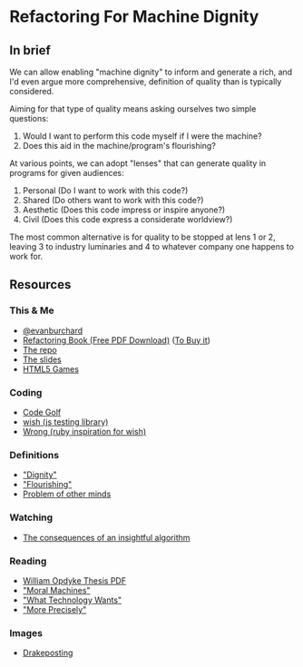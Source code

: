 # Refactoring For Machine Dignity

## In brief
We can allow enabling "machine dignity" to inform and generate a rich, and I'd even argue more comprehensive, definition of quality than is typically considered.

Aiming for that type of quality means asking ourselves two simple questions:

1. Would I want to perform this code myself if I were the machine?
2. Does this aid in the machine/program's flourishing?

At various points, we can adopt "lenses" that can generate quality in programs for given audiences:
1. Personal (Do I want to work with this code?)
2. Shared (Do others want to work with this code?)
3. Aesthetic (Does this code impress or inspire anyone?)
4. Civil (Does this code express a considerate worldview?)

The most common alternative is for quality to be stopped at lens 1 or 2, leaving 3 to industry luminaries and 4 to whatever company one happens to work for.

## Resources

### This & Me
* [@evanburchard](http://twitter.com/evanburchard)
* [Refactoring Book (Free PDF Download)](http://refactoringjs.com) ([To Buy it](http://shop.oreilly.com/product/0636920053262.do))
* [The repo](https://github.com/evanburchard/machine_dignity_workshop)
* [The slides](https://github.com/EvanBurchard/refactoring_for_machine_dignity/blob/master/refactoring_for_machine_dignity.pdf)
* [HTML5 Games](https://www.amazon.com/Web-Game-Developers-Cookbook-JavaScript/dp/0321898389)

### Coding
* [Code Golf](https://en.wikipedia.org/wiki/Code_golf)
* [wish (js testing library)](https://www.npmjs.com/package/wish)
* [Wrong (ruby inspiration for wish)](https://rubygems.org/gems/wrong)

### Definitions
* ["Dignity"](https://wikipedia.org/wiki/Dignity)
* ["Flourishing"](https://wikipedia.org/wiki/Eudaimonia)
* [Problem of other minds](https://wikipedia.org/wiki/Problem_of_other_minds)

### Watching
* [The consequences of an insightful algorithm](https://www.youtube.com/watch?v=Vpr-xDmA2G4)

### Reading
* [William Opdyke Thesis PDF](http://laputan.org/pub/papers/opdyke-thesis.pdf)
* ["Moral Machines"](https://www.amazon.com/Moral-Machines-Teaching-Robots-Right/dp/0199737975)
* ["What Technology Wants"](https://www.amazon.com/What-Technology-Wants-Kevin-Kelly/dp/0143120174/)
* ["More Precisely"](https://www.amazon.com/More-Precisely-Philosophy-Broadview-Guides/dp/1551119099)

### Images
* [Drakeposting](http://knowyourmeme.com/memes/drakeposting)
